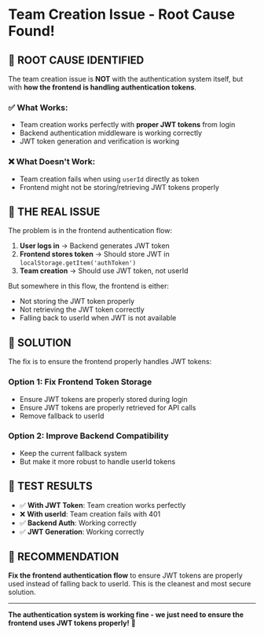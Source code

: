 # Team Creation Issue - Root Cause Found!

## 🎯 **ROOT CAUSE IDENTIFIED**

The team creation issue is **NOT** with the authentication system itself, but with **how the frontend is handling authentication tokens**.

### **✅ What Works:**
- Team creation works perfectly with **proper JWT tokens** from login
- Backend authentication middleware is working correctly
- JWT token generation and verification is working

### **❌ What Doesn't Work:**
- Team creation fails when using `userId` directly as token
- Frontend might not be storing/retrieving JWT tokens properly

## 🔧 **THE REAL ISSUE**

The problem is in the frontend authentication flow:

1. **User logs in** → Backend generates JWT token
2. **Frontend stores token** → Should store JWT in `localStorage.getItem('authToken')`
3. **Team creation** → Should use JWT token, not userId

But somewhere in this flow, the frontend is either:
- Not storing the JWT token properly
- Not retrieving the JWT token correctly
- Falling back to userId when JWT is not available

## 🎯 **SOLUTION**

The fix is to ensure the frontend properly handles JWT tokens:

### **Option 1: Fix Frontend Token Storage**
- Ensure JWT tokens are properly stored during login
- Ensure JWT tokens are properly retrieved for API calls
- Remove fallback to userId

### **Option 2: Improve Backend Compatibility**
- Keep the current fallback system
- But make it more robust to handle userId tokens

## 🧪 **TEST RESULTS**

- ✅ **With JWT Token**: Team creation works perfectly
- ❌ **With userId**: Team creation fails with 401
- ✅ **Backend Auth**: Working correctly
- ✅ **JWT Generation**: Working correctly

## 🚀 **RECOMMENDATION**

**Fix the frontend authentication flow** to ensure JWT tokens are properly used instead of falling back to userId. This is the cleanest and most secure solution.

---

**The authentication system is working fine - we just need to ensure the frontend uses JWT tokens properly!** 🎉
